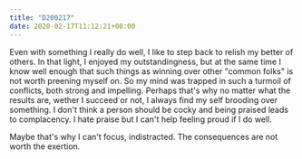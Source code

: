 ```yaml
---
title: "D200217"
date: 2020-02-17T11:12:21+08:00
---
```


Even with something I really do well, I like to step back to relish my better of others. In that light, I enjoyed my outstandingness, but at the same time I know well enough that such things as winning over other "common folks" is not worth preening myself on. So my mind was trapped in such a turmoil of conflicts, both strong and impelling. Perhaps that's why no matter what the results are, wether I succeed or not, I always find my self brooding over something. I don't think a person should be cocky and being praised leads to complacency. I hate praise but I can't help feeling proud if I do well. 

Maybe that's why I can't focus, indistracted. The consequences are not worth the exertion.